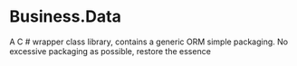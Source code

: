 # Business.Data
A C # wrapper class library, contains a generic ORM simple packaging. No excessive packaging as possible, restore the essence

